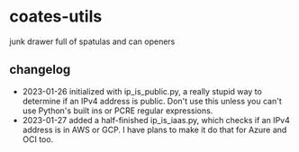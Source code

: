 # coates-utils
 junk drawer full of spatulas and can openers
## changelog
* 2023-01-26 initialized with ip\_is\_public.py, a really stupid way to determine if an IPv4 address is public. Don't use this unless you can't use Python's built ins or PCRE regular expressions.
* 2023-01-27 added a half-finished ip\_is\_iaas.py, which checks if an IPv4 address is in AWS or GCP. I have plans to make it do that for Azure and OCI too.
